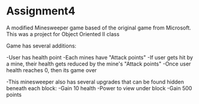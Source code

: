 # Assignment4

A modified Minesweeper game based of the original game from Microsoft.
This was a project for Object Oriented II class

Game has several additions:

-User has health point
-Each mines have "Attack points" 
-If user gets hit by a mine, their health gets reduced by the mine's "Attack points"
-Once user health reaches 0, then its game over

-This minesweeper also has several upgrades that can be found hidden beneath each block:
  -Gain 10 health
  -Power to view under block
  -Gain 500 points

  
